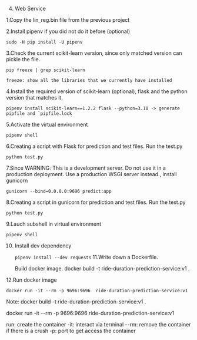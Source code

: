 4. Web Service


1.Copy the lin_reg.bin file from the previous project

2.Install pipenv if you did not do it before (optional)

    sudo -H pip install -U pipenv

3.Check the current scikit-learn version, since only matched version can pickle the file.

    pip freeze | grep scikit-learn

    freeze: show all the libraries that we currently have installed
4.Install the required version of scikit-learn (optional), flask and the python version that matches it.

    pipenv install scikit-learn==1.2.2 flask --python=3.10 -> generate pipfile and `pipfile.lock

5.Activate the virtual environment

    pipenv shell

6.Creating a script with Flask for prediction and test files. Run the test.py

    python test.py

7.Since WARNING: This is a development server. Do not use it in a production deployment. Use a production WSGI server instead., install gunicorn

    gunicorn --bind=0.0.0.0:9696 predict:app

8.Creating a script in gunicorn for prediction and test files. Run the test.py

    python test.py

9.Lauch subshell in virtual environment

    pipenv shell
10. Install dev dependency

    `pipenv install --dev requests`
11.Write down a Dockerfile.

    Build docker image. docker build -t ride-duration-prediction-service:v1 .

12.Run docker image

    docker run -it --rm -p 9696:9696  ride-duration-prediction-service:v1

Note:
docker build -t ride-duration-prediction-service:v1 .

docker run -it --rm -p 9696:9696  ride-duration-prediction-service:v1

run: create the container
-it: interact via terminal
--rm: remove the container if there is a crush
-p: port to get access the container